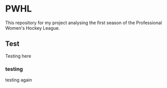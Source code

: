 # PWHL
This repository for my project analysing the first season of the Professional Women's Hockey League.

## Test
Testing here

### testing
testing again
